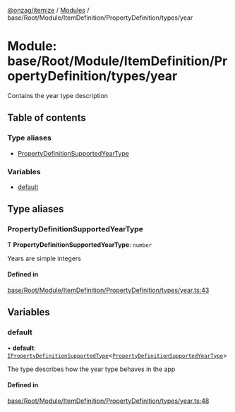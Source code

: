 [@onzag/itemize](../README.md) / [Modules](../modules.md) / base/Root/Module/ItemDefinition/PropertyDefinition/types/year

# Module: base/Root/Module/ItemDefinition/PropertyDefinition/types/year

Contains the year type description

## Table of contents

### Type aliases

- [PropertyDefinitionSupportedYearType](base_Root_Module_ItemDefinition_PropertyDefinition_types_year.md#propertydefinitionsupportedyeartype)

### Variables

- [default](base_Root_Module_ItemDefinition_PropertyDefinition_types_year.md#default)

## Type aliases

### PropertyDefinitionSupportedYearType

Ƭ **PropertyDefinitionSupportedYearType**: `number`

Years are simple integers

#### Defined in

[base/Root/Module/ItemDefinition/PropertyDefinition/types/year.ts:43](https://github.com/onzag/itemize/blob/f2db74a5/base/Root/Module/ItemDefinition/PropertyDefinition/types/year.ts#L43)

## Variables

### default

• **default**: [`IPropertyDefinitionSupportedType`](../interfaces/base_Root_Module_ItemDefinition_PropertyDefinition_types.IPropertyDefinitionSupportedType.md)<[`PropertyDefinitionSupportedYearType`](base_Root_Module_ItemDefinition_PropertyDefinition_types_year.md#propertydefinitionsupportedyeartype)\>

The type describes how the year type behaves in the app

#### Defined in

[base/Root/Module/ItemDefinition/PropertyDefinition/types/year.ts:48](https://github.com/onzag/itemize/blob/f2db74a5/base/Root/Module/ItemDefinition/PropertyDefinition/types/year.ts#L48)

